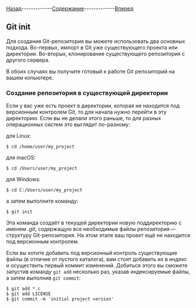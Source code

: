 [Назад](Content\git_config.md)-------------[Содержание](/readme.md)-------------[Вперед](Content\git_add.md)

## **Git init**

Для создания Git-репозитория вы можете использовать два основных подхода. Во-первых, импорт в Git уже существующего проекта или директории. Во-вторых, клонирование существующего репозитория с другого сервера.

В обоих случаях вы получите готовый к работе Git репозиторий на вашем копьютере.

### Создание репозитория в существующей директории
Если у вас уже есть проект в директории, которая не находится под версионным контролем Git, то для начала нужно перейти в эту директорию. Если вы не делали этого раньше, то для разных операционных систем это выглядит по-разному:

для Linux:
```
$ cd /home/user/my_project
```
для macOS:
```
$ cd /Users/user/my_project
```
для Windows:
```
$ cd C:/Users/user/my_project
```
а затем выполните команду:
```
$ git init
```
Эта команда создаёт в текущей директории новую поддиректорию с именем *.git*, содержащую все необходимые файлы репозитория — структуру Git-репозитория. На этом этапе ваш проект ещё не находится под версионным контролем. 

Если вы хотите добавить под версионный контроль существующие файлы (в отличие от пустого каталога), вам стоит добавить их в индекс и осуществить первый коммит изменений. Добиться этого вы сможете запустив команду `git add` несколько раз, указав индексируемые файлы, а затем выполнив `git commit`:
```
$ git add *.c
$ git add LICENSE
$ git commit -m 'initial project version'
```
